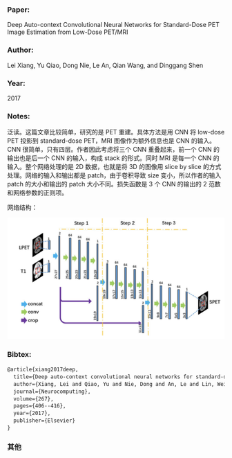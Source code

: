 ### Paper:

Deep Auto-context Convolutional Neural Networks for Standard-Dose PET Image Estimation from Low-Dose PET/MRI

### Author:

Lei Xiang, Yu Qiao, Dong Nie, Le An, Qian Wang, and Dinggang Shen

### Year:

2017

### Notes:

泛读。这篇文章比较简单，研究的是 PET 重建。具体方法是用 CNN 将 low-dose PET 投影到 standard-dose PET，MRI 图像作为额外信息也是 CNN 的输入。CNN 很简单，只有四层。作者因此考虑将三个 CNN 重叠起来，前一个 CNN 的输出也是后一个 CNN 的输入，构成 stack 的形式。同时 MRI 是每一个 CNN 的输入。整个网络处理的是 2D 数据，也就是将 3D 的图像用 slice by slice 的方式处理。网络的输入和输出都是 patch，由于卷积导致 size 变小，所以作者的输入 patch 的大小和输出的 patch 大小不同。损失函数是 3 个 CNN 的输出的 2 范数和网络参数的正则项。

网络结构：

<img src="https://raw.githubusercontent.com/Theodore-PKU/pictures/master/20200328195937.png"/>

### Bibtex:

```latex
@article{xiang2017deep,
  title={Deep auto-context convolutional neural networks for standard-dose PET image estimation from low-dose PET/MRI},
  author={Xiang, Lei and Qiao, Yu and Nie, Dong and An, Le and Lin, Weili and Wang, Qian and Shen, Dinggang},
  journal={Neurocomputing},
  volume={267},
  pages={406--416},
  year={2017},
  publisher={Elsevier}
}
```

### 其他


